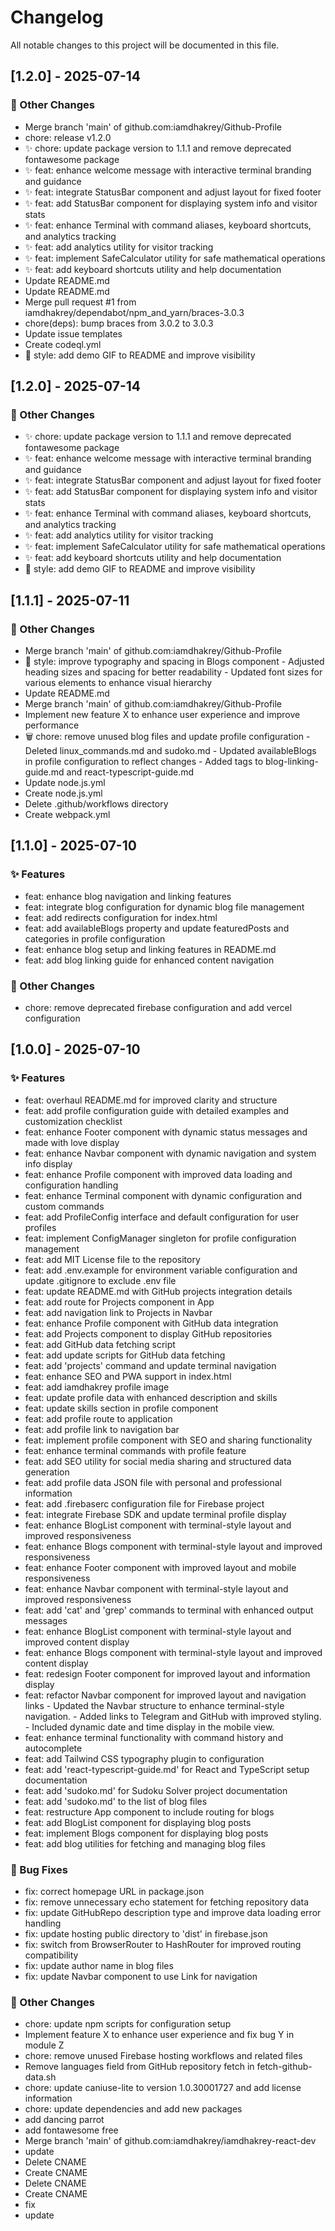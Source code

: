 # Changelog

All notable changes to this project will be documented in this file.

## [1.2.0] - 2025-07-14

### 📝 Other Changes
- Merge branch 'main' of github.com:iamdhakrey/Github-Profile
- chore: release v1.2.0
- ✨ chore: update package version to 1.1.1 and remove deprecated fontawesome package
- ✨ feat: enhance welcome message with interactive terminal branding and guidance
- ✨ feat: integrate StatusBar component and adjust layout for fixed footer
- ✨ feat: add StatusBar component for displaying system info and visitor stats
- ✨ feat: enhance Terminal with command aliases, keyboard shortcuts, and analytics tracking
- ✨ feat: add analytics utility for visitor tracking
- ✨ feat: implement SafeCalculator utility for safe mathematical operations
- ✨ feat: add keyboard shortcuts utility and help documentation
- Update README.md
- Update README.md
- Merge pull request #1 from iamdhakrey/dependabot/npm_and_yarn/braces-3.0.3
- chore(deps): bump braces from 3.0.2 to 3.0.3
- Update issue templates
- Create codeql.yml
- 🎨 style: add demo GIF to README and improve visibility


## [1.2.0] - 2025-07-14

### 📝 Other Changes
- ✨ chore: update package version to 1.1.1 and remove deprecated fontawesome package
- ✨ feat: enhance welcome message with interactive terminal branding and guidance
- ✨ feat: integrate StatusBar component and adjust layout for fixed footer
- ✨ feat: add StatusBar component for displaying system info and visitor stats
- ✨ feat: enhance Terminal with command aliases, keyboard shortcuts, and analytics tracking
- ✨ feat: add analytics utility for visitor tracking
- ✨ feat: implement SafeCalculator utility for safe mathematical operations
- ✨ feat: add keyboard shortcuts utility and help documentation
- 🎨 style: add demo GIF to README and improve visibility


## [1.1.1] - 2025-07-11

### 📝 Other Changes
- Merge branch 'main' of github.com:iamdhakrey/Github-Profile
- 🎨 style: improve typography and spacing in Blogs component - Adjusted heading sizes and spacing for better readability - Updated font sizes for various elements to enhance visual hierarchy
- Update README.md
- Merge branch 'main' of github.com:iamdhakrey/Github-Profile
- Implement new feature X to enhance user experience and improve performance
- 🗑️ chore: remove unused blog files and update profile configuration - Deleted linux_commands.md and sudoko.md - Updated availableBlogs in profile configuration to reflect changes - Added tags to blog-linking-guide.md and react-typescript-guide.md
- Update node.js.yml
- Create node.js.yml
- Delete .github/workflows directory
- Create webpack.yml


## [1.1.0] - 2025-07-10

### ✨ Features
- feat: enhance blog navigation and linking features
- feat: integrate blog configuration for dynamic blog file management
- feat: add redirects configuration for index.html
- feat: add availableBlogs property and update featuredPosts and categories in profile configuration
- feat: enhance blog setup and linking features in README.md
- feat: add blog linking guide for enhanced content navigation

### 📝 Other Changes
- chore: remove deprecated firebase configuration and add vercel configuration


## [1.0.0] - 2025-07-10

### ✨ Features
- feat: overhaul README.md for improved clarity and structure
- feat: add profile configuration guide with detailed examples and customization checklist
- feat: enhance Footer component with dynamic status messages and made with love display
- feat: enhance Navbar component with dynamic navigation and system info display
- feat: enhance Profile component with improved data loading and configuration handling
- feat: enhance Terminal component with dynamic configuration and custom commands
- feat: add ProfileConfig interface and default configuration for user profiles
- feat: implement ConfigManager singleton for profile configuration management
- feat: add MIT License file to the repository
- feat: add .env.example for environment variable configuration and update .gitignore to exclude .env file
- feat: update README.md with GitHub projects integration details
- feat: add route for Projects component in App
- feat: add navigation link to Projects in Navbar
- feat: enhance Profile component with GitHub data integration
- feat: add Projects component to display GitHub repositories
- feat: add GitHub data fetching script
- feat: add update scripts for GitHub data fetching
- feat: add 'projects' command and update terminal navigation
- feat: enhance SEO and PWA support in index.html
- feat: add iamdhakrey profile image
- feat: update profile data with enhanced description and skills
- feat: update skills section in profile component
- feat: add profile route to application
- feat: add profile link to navigation bar
- feat: implement profile component with SEO and sharing functionality
- feat: enhance terminal commands with profile feature
- feat: add SEO utility for social media sharing and structured data generation
- feat: add profile data JSON file with personal and professional information
- feat: add .firebaserc configuration file for Firebase project
- feat: integrate Firebase SDK and update terminal profile display
- feat: enhance BlogList component with terminal-style layout and improved responsiveness
- feat: enhance Blogs component with terminal-style layout and improved responsiveness
- feat: enhance Footer component with improved layout and mobile responsiveness
- feat: enhance Navbar component with terminal-style layout and improved responsiveness
- feat: add 'cat' and 'grep' commands to terminal with enhanced output messages
- feat: enhance BlogList component with terminal-style layout and improved content display
- feat: enhance Blogs component with terminal-style layout and improved content display
- feat: redesign Footer component for improved layout and information display
- feat: refactor Navbar component for improved layout and navigation links - Updated the Navbar structure to enhance terminal-style navigation. - Added links to Telegram and GitHub with improved styling. - Included dynamic date and time display in the mobile view.
- feat: enhance terminal functionality with command history and autocomplete
- feat: add Tailwind CSS typography plugin to configuration
- feat: add 'react-typescript-guide.md' for React and TypeScript setup documentation
- feat: add 'sudoko.md' for Sudoku Solver project documentation
- feat: add 'sudoko.md' to the list of blog files
- feat: restructure App component to include routing for blogs
- feat: add BlogList component for displaying blog posts
- feat: implement Blogs component for displaying blog posts
- feat: add blog utilities for fetching and managing blog files

### 🐛 Bug Fixes
- fix: correct homepage URL in package.json
- fix: remove unnecessary echo statement for fetching repository data
- fix: update GitHubRepo description type and improve data loading error handling
- fix: update hosting public directory to 'dist' in firebase.json
- fix: switch from BrowserRouter to HashRouter for improved routing compatibility
- fix: update author name in blog files
- fix: update Navbar component to use Link for navigation

### 📝 Other Changes
- chore: update npm scripts for configuration setup
- Implement feature X to enhance user experience and fix bug Y in module Z
- chore: remove unused Firebase hosting workflows and related files
- Remove languages field from GitHub repository fetch in fetch-github-data.sh
- chore: update caniuse-lite to version 1.0.30001727 and add license information
- chore: update dependencies and add new packages
- add dancing parrot
- add fontawesome free
- Merge branch 'main' of github.com:iamdhakrey/iamdhakrey-react-dev
- update
- Delete CNAME
- Create CNAME
- Delete CNAME
- Create CNAME
- fix
- update



